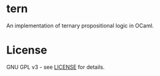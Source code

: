 # tern
An implementation of ternary propositional logic in OCaml.

# License
GNU GPL v3 - see [LICENSE](LICENSE) for details.
